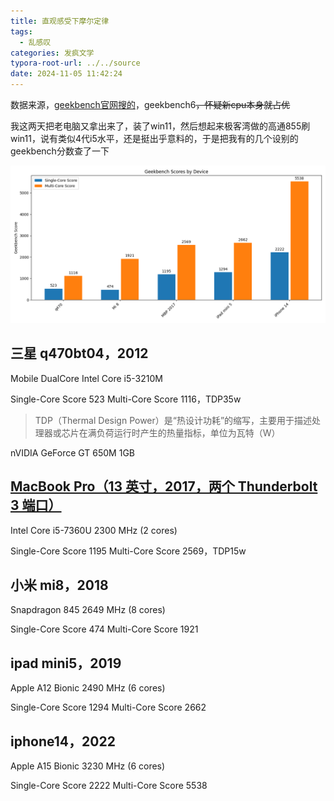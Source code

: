 ```yaml
---
title: 直观感受下摩尔定律
tags:
  - 乱感叹
categories: 发疯文学
typora-root-url: ../../source
date: 2024-11-05 11:42:24
---
```



数据来源，[geekbench官网搜的](https://browser.geekbench.com/v6/cpu/search?utf8=%E2%9C%93&q=iphone+14)，geekbench6~~，怀疑新cpu本身就占优~~

我这两天把老电脑又拿出来了，装了win11，然后想起来极客湾做的高通855刷win11，说有类似4代i5水平，还是挺出乎意料的，于是把我有的几个设别的geekbench分数查了一下

![1749975940509](/images/1749975940509.png)

## 三星 q470bt04，2012

Mobile DualCore Intel Core i5-3210M

Single-Core Score 523 Multi-Core Score 1116，TDP35w

> TDP（Thermal Design Power）是“热设计功耗”的缩写，主要用于描述处理器或芯片在满负荷运行时产生的热量指标，单位为瓦特（W）

nVIDIA GeForce GT 650M 1GB

## [MacBook Pro（13 英寸，2017，两个 Thunderbolt 3 端口）](https://support.apple.com/zh-cn/111951)

Intel Core i5-7360U 2300 MHz (2 cores)

Single-Core Score 1195 Multi-Core Score 2569，TDP15w

## 小米 mi8，2018

Snapdragon 845 2649 MHz (8 cores)

Single-Core Score 474 Multi-Core Score 1921

## ipad mini5，2019

Apple A12 Bionic 2490 MHz (6 cores)

Single-Core Score 1294 Multi-Core Score 2662

## iphone14，2022

Apple A15 Bionic 3230 MHz (6 cores)

Single-Core Score 2222 Multi-Core Score 5538
